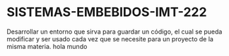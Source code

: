 # SISTEMAS-EMBEBIDOS-IMT-222
Desarrollar un entorno que sirva para guardar un código, el cual se pueda modificar y ser usado cada vez que se necesite para un proyecto de la misma materia.
hola mundo